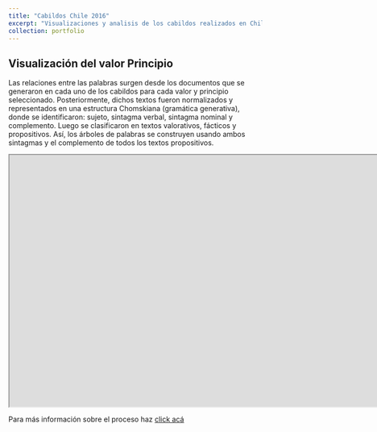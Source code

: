 ```yaml
---
title: "Cabildos Chile 2016"
excerpt: "Visualizaciones y analisis de los cabildos realizados en Chile en 2016<br/><img src='/images/500x300.png'>"
collection: portfolio
---
```


Visualización del valor Principio
--------
Las relaciones entre las palabras surgen desde los documentos que se generaron en cada uno de los cabildos para cada valor y principio seleccionado. Posteriormente, dichos textos fueron normalizados y representados en una estructura Chomskiana (gramática generativa), donde se identificaron: sujeto, sintagma verbal, sintagma nominal y complemento. Luego se clasificaron en textos valorativos, fácticos y propositivos. Así, los árboles de palabras se construyen usando ambos sintagmas y el complemento de todos los textos propositivos. 


<iframe src="https://github.com/crcandia/crcandiav/tree/master/viz/Justicia_valores.html" height="500" width="2000"></iframe>

Para más información sobre el proceso haz  <a href="https://www.unaconstitucionparachile.cl/memoria_proceso_constituyente.pdf" target="_blank">click acá</a>



